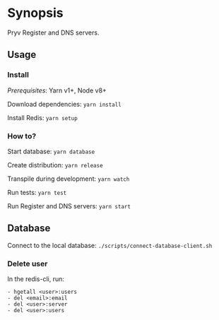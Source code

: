 # Synopsis

Pryv Register and DNS servers.

## Usage 

### Install

*Prerequisites*: Yarn v1+, Node v8+

Download dependencies: `yarn install`

Install Redis: `yarn setup`

### How to?

Start database: `yarn database`

Create distribution: `yarn release`

Transpile during development: `yarn watch`

Run tests: `yarn test`

Run Register and DNS servers: `yarn start`

## Database

Connect to the local database: `./scripts/connect-database-client.sh`

### Delete user

In the redis-cli, run:

```
- hgetall <user>:users
- del <email>:email
- del <user>:server
- del <user>:users
```
